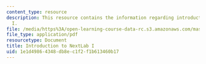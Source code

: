 ```yaml
---
content_type: resource
description: This resource contains the information regarding introduction to NextLab
  I.
file: /media/https%3A/open-learning-course-data-rc.s3.amazonaws.com/mas-965-nextlab-i-designing-mobile-technologies-for-the-next-billion-users-fall-2008/1e1d49864348db8ec1f2f1b613460b17_MITMAS_965F08_Lec1_intro.pdf
file_type: application/pdf
resourcetype: Document
title: Introduction to NextLab I
uid: 1e1d4986-4348-db8e-c1f2-f1b613460b17
---
```

